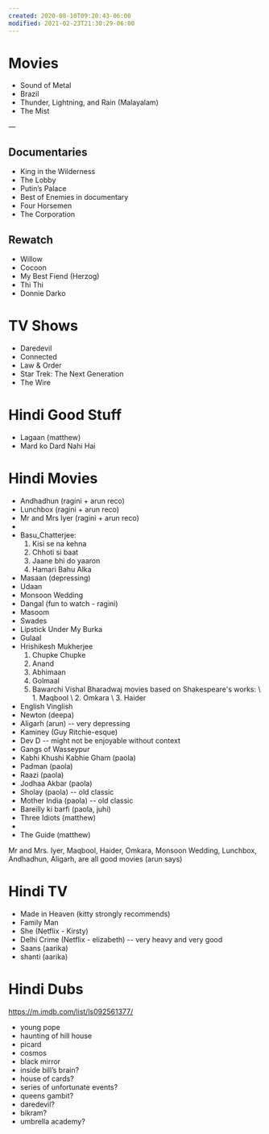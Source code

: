 ```yaml
---
created: 2020-08-10T09:20:43-06:00
modified: 2021-02-23T21:30:29-06:00
---
```


# Movies

- Sound of Metal
- Brazil
- Thunder, Lightning, and Rain (Malayalam)
- The Mist

—

## Documentaries 

- King in the Wilderness
- The Lobby
- Putin’s Palace
- Best of Enemies in documentary 
- Four Horsemen
- The Corporation 

## Rewatch

- Willow
- Cocoon
- My Best Fiend (Herzog)
- Thi Thi
- Donnie Darko

# TV Shows

- Daredevil
- Connected
- Law & Order
- Star Trek: The Next Generation
- The Wire

# Hindi Good Stuff

- Lagaan (matthew)
- Mard ko Dard Nahi Hai


# Hindi Movies

- Andhadhun (ragini + arun reco)
- Lunchbox (ragini + arun reco)
- Mr and Mrs Iyer (ragini + arun reco)
- 
- Basu_Chatterjee:
  1. Kisi se na kehna
  2. Chhoti si baat
  3. Jaane bhi do yaaron
  4. Hamari Bahu Alka
- Masaan (depressing)
- Udaan
- Monsoon Wedding
- Dangal (fun to watch - ragini)
- Masoom
- Swades
- Lipstick Under My Burka
- Gulaal
- Hrishikesh Mukherjee
  1. Chupke Chupke
  2. Anand
  3. Abhimaan
  4. Golmaal
  5. Bawarchi
Vishal Bharadwaj movies based on Shakespeare's works:
\ 1. Maqbool
\ 2. Omkara
\ 3. Haider
- English Vinglish
- Newton (deepa)
- Aligarh (arun) -- very depressing
- Kaminey (Guy Ritchie-esque)
- Dev D -- might not be enjoyable without context
- Gangs of Wasseypur
- Kabhi Khushi Kabhie Gham (paola)
- Padman (paola)
- Raazi (paola)
- Jodhaa Akbar (paola)
- Sholay (paola) -- old classic
- Mother India (paola) -- old classic
- Bareilly ki barfi (paola, juhi)
- Three Idiots (matthew)
- 
- The Guide (matthew)

Mr and Mrs. Iyer, Maqbool, Haider, Omkara, Monsoon Wedding, Lunchbox, Andhadhun, Aligarh, are all good movies (arun says)

# Hindi TV

- Made in Heaven (kitty strongly recommends)
- Family Man
- She (Netflix - Kirsty)
- Delhi Crime (Netflix - elizabeth) -- very heavy and very good
- Saans (aarika)
- shanti (aarika)

# Hindi Dubs

https://m.imdb.com/list/ls092561377/

- young pope
- haunting of hill house
- picard
- cosmos
- black mirror
- inside bill’s brain?
- house of cards?
- series of unfortunate events?
- queens gambit?
- daredevil?
- bikram?
- umbrella academy?